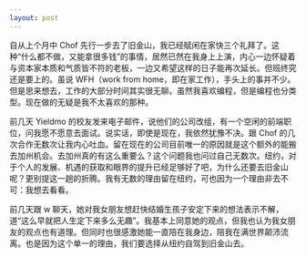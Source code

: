 ```yaml
---
layout: post
---
```


自从上个月中 Chof 先行一步去了旧金山，我已经赋闲在家快三个礼拜了。这种“什么都不做，又能拿很多钱”的事情，居然已然在我身上上演，内心一边怀疑着与资本家本质和气质皆不符的老板，一边又希望这样的日子能再次延长。但班终究还是要上的。虽说 WFH（work from home，即在家工作），手头上的事并不少。但是思来想去，工作的大部分时间其实很无聊。虽然我喜欢编程，但是编程也分类型。现在做的无疑是我不太喜欢的那种。

前几天 Yieldmo 的校友发来电子邮件，说他们的公司改组，有一个空闲的前端职位，问我愿不愿意去面试。说实话，即使是现在，我依然犹豫不决。跟 Chof 的几次合作无数次让我内心吐血。留在现在的公司目前唯一的原因就是这个额外的能搬去加州机会。去加州真的有这么重要么？这个问题我也问过自己无数次。纽约，对于个人的发展、机遇的获取和眼界的提升已经足够好了吧，为什么还要去旧金山呢？更别提这一趟的折腾。我有无数的理由留在纽约，可也因为一个理由非去不可：我想去看看。

前几天跟 w 聊天，她对我女朋友想赶快结婚生孩子安定下来的想法表示不解，道“这么早就把人生定下来多么无趣”。我基本上同意她的观点，但我也认为我女朋友的观点也有道理。但同时也很感激她能一直陪在我身边，陪我在满世界颠沛流离。也是因为这个单一的理由，我们要选择从纽约自驾到旧金山去。
